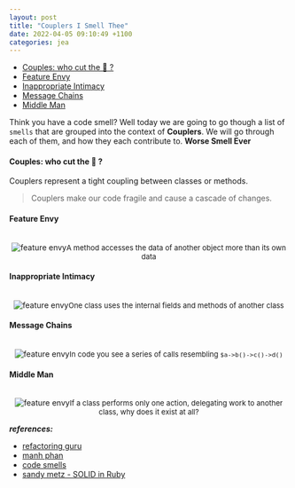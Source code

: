```yaml
---
layout: post
title: "Couplers I Smell Thee"
date: 2022-04-05 09:10:49 +1100
categories: jea
---
```


<sl-format-date  date="{{page.date}}"  month="long"  day="numeric"  year="numeric"></sl-format-date>
- [Couples: who cut the 🧀 ?](#couples-who-cut-the--)
- [Feature Envy](#feature-envy)
- [Inappropriate Intimacy](#inappropriate-intimacy)
- [Message Chains](#message-chains)
- [Middle Man](#middle-man)

Think you have a code smell? Well today we are going to go though a list of `smells` that are grouped into the context of **Couplers**. We will go through each of them, and how they each contribute to.
**Worse Smell Ever**

#### Couples: who cut the 🧀 ?
Couplers represent a tight coupling between classes or methods.

> Couplers make our code fragile and cause a cascade of changes.

#### Feature Envy
<div style="text-align: center; padding-top: 1rem">
<img  class="fit-picture"  src="https://res.cloudinary.com/oeelsafe/image/upload/v1649213758/feature-envy-01_x850vo"  alt="feature envy" ><span style="font-size: small">A method accesses the data of another object more than its own data</span></div>

#### Inappropriate Intimacy
<div style="text-align: center; padding-top: 1rem">
<img  class="fit-picture"  src="https://res.cloudinary.com/oeelsafe/image/upload/v1649213758/inappropriate-intimacy-01_i9yocg"  alt="feature envy" ><span style="font-size: small">One class uses the internal fields and methods of another class</span></div>

#### Message Chains
<div style="text-align: center; padding-top: 1rem">
<img  class="fit-picture"  src="https://res.cloudinary.com/oeelsafe/image/upload/v1649213758/message-chains-01_uhrdsg"  alt="feature envy" ><span style="font-size: small">In code you see a series of calls resembling <code>$a->b()->c()->d()</code></span></div>

#### Middle Man
<div style="text-align: center; padding-top: 1rem">
<img  class="fit-picture"  src="https://res.cloudinary.com/oeelsafe/image/upload/v1649213758/middle-man-01_lqhwmu"  alt="feature envy" ><span style="font-size: small">If a class performs only one action, delegating work to another class, why does it exist at all?</span></div>


***references:***
- [refactoring guru](https://refactoring.guru/smells/)
- [manh phan](https://ducmanhphan.github.io/2020-01-10-Refactoring-couplers/)
- [code smells](https://codesmells.org/)
- [sandy metz - SOLID in Ruby](https://www.youtube.com/watch?v=8STtzjyDTTQ)
